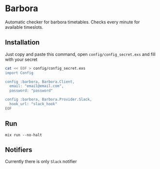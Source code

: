 # Barbora
Automatic checker for barbora timetables. Checks every minute for available timeslots.

## Installation

Just copy and paste this command, open `config/config_secret.exs` and fill with your secret
```bash
cat << EOF > config/config_secret.exs
import Config

config :barbora, Barbora.Client,
  email: "email@email.com",
  password: "password"

config :barbora, Barbora.Provider.Slack,
  hook_url: "slack_hook"
EOF

```

## Run
```
mix run --no-halt
```

## Notifiers
Currently there is only `Slack` notifier
